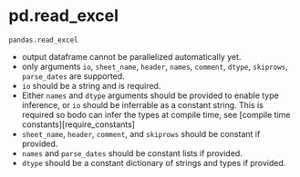 # pd.read_excel

`pandas.read_excel`

- output dataframe cannot be parallelized automatically yet.
- only arguments `io`, `sheet_name`, `header`, `names`, `comment`,
  `dtype`, `skiprows`, `parse_dates` are supported.
- `io` should be a string and is required.
- Either `names` and `dtype` arguments should be provided to
  enable type inference, or `io` should be inferrable as a
  constant string. This is required so bodo can infer the types at
  compile time, see [compile time constants][require_constants]
- `sheet_name`, `header`, `comment`, and `skiprows` should be
  constant if provided.
- `names` and `parse_dates` should be constant lists if provided.
- `dtype` should be a constant dictionary of strings and types if
  provided.
